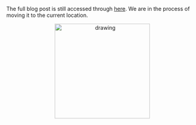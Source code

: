 The full blog post is still accessed through [here](https://www.1onepsilon.com/single-post/2017/09/10/Incredible-Mathematics-on-Youtube/). We are in the process of moving it to the current location.

<center>
 <img class = "blog-inline-image" src="https://es-app.com/assets/3452jn.jpg" alt="drawing" width="250px"/>
</center> 